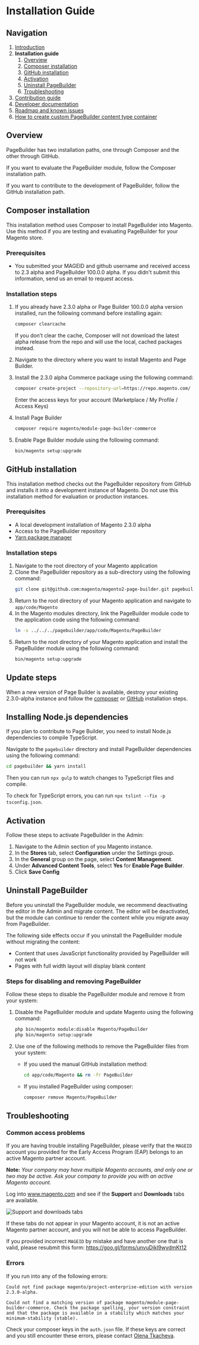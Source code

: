 # Installation Guide

## Navigation

1. [Introduction]
2. **Installation guide**
    1. [Overview](#overview)
    1. [Composer installation](#composer-installation)
    1. [GitHub installation](#github-installation)
    1. [Activation](#activation)
    1. [Uninstall PageBuilder](#uninstall-pagebuilder)
    1. [Troubleshooting](#troubleshooting)
3. [Contribution guide]
4. [Developer documentation]
5. [Roadmap and known issues]
6. [How to create custom PageBuilder content type container]

[Introduction]: README.md
[Contribution guide]: CONTRIBUTING.md
[Developer documentation]: developer-documentation.md
[Roadmap and known issues]: roadmap.md
[How to create custom PageBuilder content type container]: how-to-create-custom-content-type-container.md

## Overview

PageBuilder has two installation paths, one through Composer and the other through GitHub.

If you want to evaluate the PageBuilder module, follow the Composer installation path.

If you want to contribute to the development of PageBuilder, follow the GitHub installation path.

## Composer installation

This installation method uses Composer to install PageBuilder into Magento.
Use this method if you are testing and evaluating PageBuilder for your Magento store.

### Prerequisites

* You submitted your MAGEID and github username and received access to 2.3 alpha and PageBuilder 100.0.0 alpha.
  If you didn't submit this information, send us an email to request access.

### Installation steps

1. If you already have 2.3.0 alpha or Page Builder 100.0.0 alpha version installed, run the following command before installing again:
    ``` sh
    composer clearcache
    ```
    If you don’t clear the cache, Composer will not download the latest alpha release from the repo and will use the local, cached packages instead.
2. Navigate to the directory where you want to install Magento and Page Builder.
3. Install the 2.3.0 alpha Commerce package using the following command: 
    ``` sh
    composer create-project --repository-url=https://repo.magento.com/ magento/project-enterprise-edition=2.3.0-alpha
    ```

    Enter the access keys for your account (Marketplace / My Profile / Access Keys)
4. Install Page Builder
    ``` sh
    composer require magento/module-page-builder-commerce
    ```
5. Enable Page Builder module using the following command:
    ``` sh
    bin/magento setup:upgrade
    ```

## GitHub installation

This installation method checks out the PageBuilder repository from GitHub and installs it into a development instance of Magento.
Do not use this installation method for evaluation or production instances. 

### Prerequisites

* A local development installation of Magento 2.3.0 alpha
* Access to the PageBuilder repository
* [Yarn package manager]

[Yarn package manager]: https://yarnpkg.com/en/

### Installation steps

1. Navigate to the root directory of your Magento application
2. Clone the PageBuilder repository as a sub-directory using the following command:
    ``` sh
    git clone git@github.com:magento/magento2-page-builder.git pagebuilder
    ```
3. Return to the root directory of your Magento application and navigate to `app/code/Magento`
4. In the Magento modules directory, link the PageBuilder module code to the application code using the following command:
    ``` sh
    ln -s ../../../pagebuilder/app/code/Magento/PageBuilder
    ```
5. Return to the root directory of your Magento application and install the PageBuilder module using the following command:
    ``` sh
    bin/magento setup:upgrade
    ```

## Update steps

When a new version of Page Builder is available, destroy your existing 2.3.0-alpha instance and follow the [composer](install.md#composer-installation) or [GitHub](install.md#github-installation) installation steps.

## Installing Node.js dependencies

If you plan to contribute to Page Builder, you need to install Node.js dependencies to compile TypeScript.

Navigate to the `pagebuilder` directory and install PageBuilder dependencies using the following command:
``` sh
cd pagebuilder && yarn install
```

Then you can run `npx gulp` to watch changes to TypeScript files and compile.

To check for TypeScript errors, you can run `npx tslint --fix -p tsconfig.json`.

## Activation

Follow these steps to activate PageBuilder in the Admin:

1. Navigate to the Admin section of you Magento instance.
2. In the **Stores** tab, select **Configuration** under the Settings group.
3. In the **General** group on the page, select **Content Management**.
4. Under **Advanced Content Tools**, select **Yes** for **Enable Page Builder**.
5. Click **Save Config**

## Uninstall PageBuilder

Before you uninstall the PageBuilder module, we recommend deactivating the editor in the Admin and migrate content.
The editor will be deactivated, but the module can continue to render the content while you migrate away from PageBuilder.

The following side effects occur if you uninstall the PageBuilder module without migrating the content:

* Content that uses JavaScript functionality provided by PageBuilder will not work
* Pages with full width layout will display blank content

### Steps for disabling and removing PageBuilder

Follow these steps to disable the PageBuilder module and remove it from your system:

1. Disable the PageBuilder module and update Magento using the following command:

   ``` bash
   php bin/magento module:disable Magento/PageBuilder
   php bin/magento setup:upgrade
   ```

2. Use one of the following methods to remove the PageBuilder files from your system:

    * If you used the manual GitHub installation method:
  
      ``` bash
      cd app/code/Magento && rm -fr PageBuilder
      ```
    * If you installed PageBuilder using composer:

      ``` bash
      composer remove Magento/PageBuilder
      ```

## Troubleshooting

### Common access problems

If you are having trouble installing PageBuilder, please verify that the `MAGEID` account you provided for the Early Access Program (EAP) belongs to an active Magento partner account.

**Note:**
*Your company may have multiple Magento accounts, and only one or two may be active.*
*Ask your company to provide you with an active Magento account.*

Log into www.magento.com and see if the **Support** and **Downloads** tabs are available.

![Support and downloads tabs](images/support-downloads-tab.png)

If these tabs do not appear in your Magento account, it is not an active Magento partner account, and
you will not be able to access PageBuilder.

If you provided incorrect `MAGEID` by mistake and have another one that is valid, please resubmit this form:
https://goo.gl/forms/unvuDikl9wydmKt12

### Errors

If you run into any of the following errors:

```
Could not find package magento/project-enterprise-edition with version 2.3.0-alpha.
```
```
Could not find a matching version of package magento/module-page-builder-commerce. Check the package spelling, your version constraint and that the package is available in a stability which matches your minimum-stability (stable).
```

Check your composer keys in the `auth.json` file.
If these keys are correct and you still encounter these errors, please contact [Olena Tkacheva].

[Olena Tkacheva]: https://magentocommeng.slack.com/messages/@UAFV915FB
